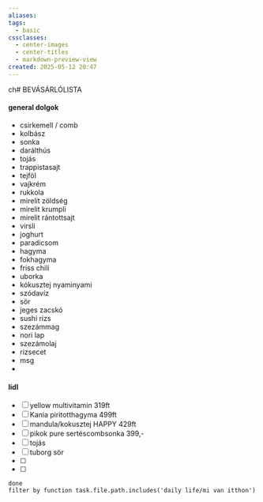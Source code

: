 ```yaml
---
aliases: 
tags:
  - basic
cssclasses:
  - center-images
  - center-titles
  - markdown-preview-view
created: 2025-05-12 20:47
---
```

ch# BEVÁSÁRLÓLISTA

#### general dolgok

- csirkemell / comb
- kolbász
- sonka
- darálthús
- tojás
- trappistasajt
- tejföl
- vajkrém
- rukkola
- mirelit zöldség
- mirelit krumpli
- mirelit rántottsajt
- virsli
- joghurt
- paradicsom
- hagyma
- fokhagyma
- friss chili
- uborka
- kókusztej nyaminyami
- szódavíz
- sör
- jeges zacskó
- sushi rizs
- szezámmag
- nori lap
- szezámolaj
- rizsecet
- msg
- 

#### lidl
- [ ] yellow multivitamin 319ft
- [ ] Kania piritotthagyma 499ft
- [ ] mandula/kokusztej HAPPY 429ft
- [ ] pikok pure sertéscombsonka 399,-
- [ ] tojás
- [ ] tuborg sör
- [ ] 
- [ ] 

```tasks
done
filter by function task.file.path.includes('daily life/mi van itthon')

```
